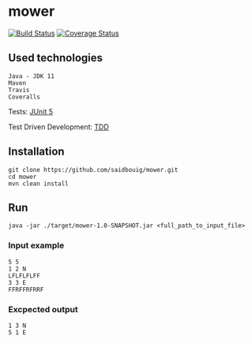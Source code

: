 # mower

[![Build Status](https://travis-ci.com/saidbouig/mower.svg?branch=master)](https://travis-ci.com/saidbouig/mower)
[![Coverage Status](https://coveralls.io/repos/github/saidbouig/mower/badge.svg?branch=master)](https://coveralls.io/github/saidbouig/mower?branch=master)

## Used technologies

    Java - JDK 11
    Maven
    Travis
    Coveralls
       
   Tests: [JUnit 5](https://junit.org/junit5/)
   
   Test Driven Development: [TDD](https://en.wikipedia.org/wiki/Test-driven_development)
    
## Installation

    git clone https://github.com/saidbouig/mower.git
    cd mower
    mvn clean install
    
## Run
    
    java -jar ./target/mower-1.0-SNAPSHOT.jar <full_path_to_input_file>
    
### Input example

    5 5
    1 2 N
    LFLFLFLFF
    3 3 E
    FFRFFRFRRF


### Excpected output

    1 3 N
    5 1 E
